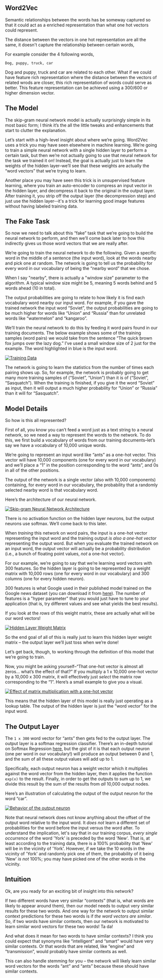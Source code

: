 ## Word2Vec
Semantic relationships between the words has be someway captured so that it could act as a enriched representation 
than what one hot vectors could represent. 

The distance between the vectors in one hot representation are all the same, it doesn't capture the relationship between certain words, 

For example consider the 4 following words, 

```
Dog, puppy, truck, car 
```

Dog and puppy, truck and car are related to each other. What if we could have feature rich representation where the distance between the vectors of related wrods are closer, this rich representation of words could serve as better. This feature representation can be achieved using a 300/600 or higher dimension vector. 


## The Model

The skip-gram neural network model is actually surprisingly simple in its most basic form; I think it’s the all the little tweaks and enhancements that start to clutter the explanation.



Let’s start with a high-level insight about where we’re going. Word2Vec uses a trick you may have seen elsewhere in machine learning. We’re going to train a simple neural network with a single hidden layer to perform a certain task, but then we’re not actually going to use that neural network for the task we trained it on! Instead, the goal is actually just to learn the weights of the hidden layer–we’ll see that these weights are actually the “word vectors” that we’re trying to learn.


Another place you may have seen this trick is in unsupervised feature learning, where you train an auto-encoder to compress an input vector in the hidden layer, and decompress it back to the original in the output layer. After training it, you strip off the output layer (the decompression step) and just use the hidden layer--it's a trick for learning good image features without having labeled training data.

## The Fake Task

So now we need to talk about this “fake” task that we’re going to build the neural network to perform, and then we’ll come back later to how this indirectly gives us those word vectors that we are really after.



We’re going to train the neural network to do the following. Given a specific word in the middle of a sentence (the input word), look at the words nearby and pick one at random. The network is going to tell us the probability for every word in our vocabulary of being the “nearby word” that we chose.


 When I say "nearby", there is actually a "window size" parameter to the algorithm. A typical window size might be 5, meaning 5 words behind and 5 words ahead (10 in total).


The output probabilities are going to relate to how likely it is find each vocabulary word nearby our input word. For example, if you gave the trained network the input word “Soviet”, the output probabilities are going to be much higher for words like “Union” and “Russia” than for unrelated words like “watermelon” and “kangaroo”.



We’ll train the neural network to do this by feeding it word pairs found in our training documents. The below example shows some of the training samples (word pairs) we would take from the sentence “The quick brown fox jumps over the lazy dog.” I’ve used a small window size of 2 just for the example. The word highlighted in blue is the input word.



[![Training Data](http://mccormickml.com/assets/word2vec/training_data.png)](http://mccormickml.com/assets/word2vec/training_data.png)



The network is going to learn the statistics from the number of times each pairing shows up. So, for example, the network is probably going to get many more training samples of (“Soviet”, “Union”) than it is of (“Soviet”, “Sasquatch”). When the training is finished, if you give it the word “Soviet” as input, then it will output a much higher probability for “Union” or “Russia” than it will for “Sasquatch”.


## Model Details


So how is this all represented?



First of all, you know you can’t feed a word just as a text string to a neural network, so we need a way to represent the words to the network. To do this, we first build a vocabulary of words from our training documents–let’s say we have a vocabulary of 10,000 unique words.



We’re going to represent an input word like “ants” as a one-hot vector. This vector will have 10,000 components (one for every word in our vocabulary) and we’ll place a “1” in the position corresponding to the word “ants”, and 0s in all of the other positions.



The output of the network is a single vector (also with 10,000 components) containing, for every word in our vocabulary, the probability that a randomly selected nearby word is that vocabulary word.



Here’s the architecture of our neural network.



[![Skip-gram Neural Network Architecture](http://mccormickml.com/assets/word2vec/skip_gram_net_arch.png)](http://mccormickml.com/assets/word2vec/skip_gram_net_arch.png)



There is no activation function on the hidden layer neurons, but the output neurons use softmax. We’ll come back to this later.



When _training_ this network on word pairs, the input is a one-hot vector representing the input word and the training output _is also a one-hot vector_ representing the output word. But when you evaluate the trained network on an input word, the output vector will actually be a probability distribution (i.e., a bunch of floating point values, _not_ a one-hot vector).



For our example, we’re going to say that we’re learning word vectors with 300 features. So the hidden layer is going to be represented by a weight matrix with 10,000 rows (one for every word in our vocabulary) and 300 columns (one for every hidden neuron).


300 features is what Google used in their published model trained on the Google news dataset (you can download it from [here](https://code.google.com/archive/p/word2vec/)). The number of features is a "hyper parameter" that you would just have to tune to your application (that is, try different values and see what yields the best results).


If you look at the _rows_ of this weight matrix, these are actually what will be our word vectors!



[![Hidden Layer Weight Matrix](http://mccormickml.com/assets/word2vec/word2vec_weight_matrix_lookup_table.png)](http://mccormickml.com/assets/word2vec/word2vec_weight_matrix_lookup_table.png)



So the end goal of all of this is really just to learn this hidden layer weight matrix – the output layer we’ll just toss when we’re done!


Let’s get back, though, to working through the definition of this model that we’re going to train.


Now, you might be asking yourself–“That one-hot vector is almost all zeros… what’s the effect of that?” If you multiply a 1 x 10,000 one-hot vector by a 10,000 x 300 matrix, it will effectively just _select_ the matrix row corresponding to the “1”. Here’s a small example to give you a visual.



[![Effect of matrix multiplication with a one-hot vector](http://mccormickml.com/assets/word2vec/matrix_mult_w_one_hot.png)](http://mccormickml.com/assets/word2vec/matrix_mult_w_one_hot.png)



This means that the hidden layer of this model is really just operating as a lookup table. The output of the hidden layer is just the “word vector” for the input word.


## The Output Layer


The `1 x 300` word vector for “ants” then gets fed to the output layer. The output layer is a softmax regression classifier. There’s an in-depth tutorial on Softmax Regression [here](http://ufldl.stanford.edu/tutorial/supervised/SoftmaxRegression/), but the gist of it is that each output neuron (one per word in our vocabulary!) will produce an output between 0 and 1, and the sum of all these output values will add up to 1.



Specifically, each output neuron has a weight vector which it multiplies against the word vector from the hidden layer, then it applies the function `exp(x)` to the result. Finally, in order to get the outputs to sum up to 1, we divide this result by the sum of the results from _all_ 10,000 output nodes.



Here’s an illustration of calculating the output of the output neuron for the word “car”.



[![Behavior of the output neuron](http://mccormickml.com/assets/word2vec/output_weights_function.png)](http://mccormickml.com/assets/word2vec/output_weights_function.png)


Note that neural network does not know anything about the offset of the output word relative to the input word. It _does not_ learn a different set of probabilities for the word before the input versus the word after. To understand the implication, let's say that in our training corpus, _every single occurrence_ of the word 'York' is preceded by the word 'New'. That is, at least according to the training data, there is a 100% probability that 'New' will be in the vicinity of 'York'. However, if we take the 10 words in the vicinity of 'York' and randomly pick one of them, the probability of it being 'New' _is not_ 100%; you may have picked one of the other words in the vicinity.

## Intuition

Ok, are you ready for an exciting bit of insight into this network?



If two different words have very similar “contexts” (that is, what words are likely to appear around them), then our model needs to output very similar results for these two words. And one way for the network to output similar context predictions for these two words is if _the word vectors are similar_. So, if two words have similar contexts, then our network is motivated to learn similar word vectors for these two words! Ta da!



And what does it mean for two words to have similar contexts? I think you could expect that synonyms like “intelligent” and “smart” would have very similar contexts. Or that words that are related, like “engine” and “transmission”, would probably have similar contexts as well.



This can also handle stemming for you – the network will likely learn similar word vectors for the words “ant” and “ants” because these should have similar contexts.

